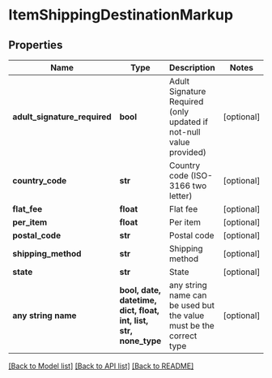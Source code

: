 # ItemShippingDestinationMarkup


## Properties
Name | Type | Description | Notes
------------ | ------------- | ------------- | -------------
**adult_signature_required** | **bool** | Adult Signature Required (only updated if not-null value provided) | [optional] 
**country_code** | **str** | Country code (ISO-3166 two letter) | [optional] 
**flat_fee** | **float** | Flat fee | [optional] 
**per_item** | **float** | Per item | [optional] 
**postal_code** | **str** | Postal code | [optional] 
**shipping_method** | **str** | Shipping method | [optional] 
**state** | **str** | State | [optional] 
**any string name** | **bool, date, datetime, dict, float, int, list, str, none_type** | any string name can be used but the value must be the correct type | [optional]

[[Back to Model list]](../README.md#documentation-for-models) [[Back to API list]](../README.md#documentation-for-api-endpoints) [[Back to README]](../README.md)


